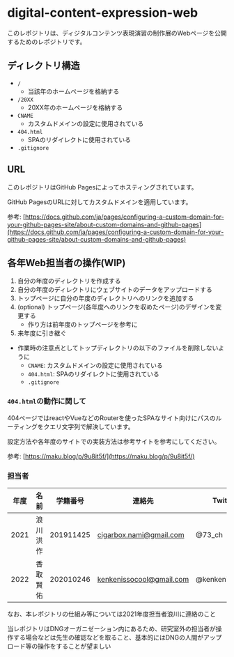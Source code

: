 # digital-content-expression-web

このレポジトリは、ディジタルコンテンツ表現演習の制作展のWebページを公開するためのレポジトリです。



## ディレクトリ構造

- `/`
  - 当該年のホームページを格納する
- `/20XX`
  - 20XX年のホームページを格納する
- `CNAME`
  - カスタムドメインの設定に使用されている
- `404.html`
  - SPAのリダイレクトに使用されている
- `.gitignore`



## URL

このレポジトリはGitHub Pagesによってホスティングされています。

GitHub PagesのURLに対してカスタムドメインを適用しています。

参考: [https://docs.github.com/ja/pages/configuring-a-custom-domain-for-your-github-pages-site/about-custom-domains-and-github-pages](https://docs.github.com/ja/pages/configuring-a-custom-domain-for-your-github-pages-site/about-custom-domains-and-github-pages)


## 各年Web担当者の操作(WIP)

1. 自分の年度のディレクトリを作成する
2. 自分の年度のディレクトリにウェブサイトのデータをアップロードする
3. トップページに自分の年度のディレクトリへのリンクを追加する
4. (optional) トップページ(各年度へのリンクを収めたページ)のデザインを変更する
   - 作り方は前年度のトップページを参考に
5. 来年度に引き継ぐ

- 作業時の注意点としてトップディレクトリの以下のファイルを削除しないように
  - `CNAME`: カスタムドメインの設定に使用されている
  - `404.html`: SPAのリダイレクトに使用されている
  - `.gitignore`

### `404.html`の動作に関して
404ページではreactやVueなどのRouterを使ったSPAなサイト向けにパスのルーティングをクエリ文字列で解決しています。



設定方法や各年度のサイトでの実装方法は参考サイトを参考にしてください。

参考: [https://maku.blog/p/9u8it5f/](https://maku.blog/p/9u8it5f/)


### 担当者

| 年度 | 名前     | 学籍番号  | 連絡先                  | Twitter |
| ---- | -------- | --------- | ----------------------- | -------- |
| 2021 | 浪川洪作 | 201911425 | cigarbox.nami@gmail.com | @73_ch |
| 2022 | 香取賢佑 | 202010246 | kenkenissocool@gmail.com | @kenkenissocool |

なお、本レポジトリの仕組み等については2021年度担当者浪川に連絡のこと

当レポジトリはDNGオーガニゼーション内にあるため、研究室外の担当者が操作する場合などは先生の確認などを取ること、基本的にはDNGの人間がアップロード等の操作をすることが望ましい
